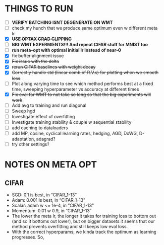 # THINGS TO RUN
- [ ] **VERIFY BATCHING ISNT DEGENERATE ON WMT**
- [ ] check my hunch that we produce same optimum even w different meta lr
- [X] ~~**USE OPTAX GRAD CLIPPING**~~
- [ ] **BIG WMT EXPERMIENTS!!! And repeat CIFAR stuff for MNIST too**
- [ ] **run meta-opt with optimal initial lr instead of near-0**
- [X] ~~fix buffer alignment issue~~
- [X] ~~Fix issue with the delta~~
- [X] ~~rerun CIFAR baselines with weight decay~~
- [X] ~~Correctly handle std (linear comb of R.V.s) for plotting when we smooth loss~~
- [ ] Plot along varying time to see which method performs best at a fixed time, sweeping hyperparameter vs accuracy at different times
- [X] ~~Fix eval for WMT to not take so long so that the big experiments will work~~
- [ ] Add avg to training and run diagonal
- [ ] Sweep hgd
- [ ] Investigate effect of overfitting
- [ ] Investigate training stability & couple w sequential stability
- [ ] add caching to dataloaders
- [ ] add MP, cosine, cyclical learning rates, hedging, AGD, DoWG, D-adaptation, adagrad?
- [ ] try other settings?

# NOTES ON META OPT
## CIFAR
- SGD: 0.1 is best, in “CIFAR_1-13”
- Adam: 0.001 is best, in “CIFAR_1-13”
- Scalar: adam w <= 1e-4, in “CIFAR_1-13”
- Momentum: 0.01 w 0.9, in “CIFAR_1-13”
- The lower the meta lr, the longer it takes for training loss to bottom out (and so it bottoms out lower), but on bigger datasets it seems that our method prevents overfitting and still keeps low eval loss. 
- With the correct hyperparams, we kinda track the optimum as learning progresses. So, 



